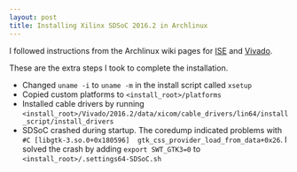 ```yaml
---
layout: post
title: Installing Xilinx SDSoC 2016.2 in Archlinux
---
```


I followed instructions from the Archlinux wiki pages for [ISE](https://wiki.archlinux.org/index.php/Xilinx_ISE_WebPACK) and [Vivado](https://wiki.archlinux.org/index.php/Xilinx_Vivado).

These are the extra steps I took to complete the installation.

- Changed `uname -i` to `uname -m` in the install script called `xsetup`
- Copied custom platforms to `<install_root>/platforms`
- Installed cable drivers by running `<install_root>/Vivado/2016.2/data/xicom/cable_drivers/lin64/install_script/install_drivers`
- SDSoC crashed during startup. The coredump indicated problems with `#C [libgtk-3.so.0+0x180596]  gtk_css_provider_load_from_data+0x26`. I solved the crash by adding `export SWT_GTK3=0` to `<install_root>/.settings64-SDSoC.sh`
